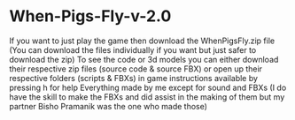 # When-Pigs-Fly-v-2.0
 
If you want to just play the game then download the WhenPigsFly.zip file (You can download the files individually if you want but just safer to download the zip)
To see the code or 3d models you can either download their respective zip files (source code & source FBX)
or open up their respective folders (scripts & FBXs)
in game instructions available by pressing h for help
Everything made by me except for sound and FBXs (I do have the skill to make the FBXs and did assist in the making of them but my partner Bisho Pramanik was the one who made those)
